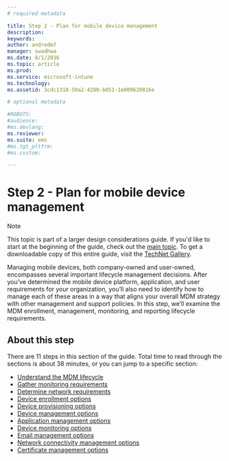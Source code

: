 ```yaml
---
# required metadata

title: Step 2 - Plan for mobile device management
description:
keywords:
author: andredm7
manager: swadhwa
ms.date: 8/1/2016
ms.topic: article
ms.prod:
ms.service: microsoft-intune
ms.technology:
ms.assetid: 3cdc1318-50a2-4280-b051-1e009620816e

# optional metadata

#ROBOTS:
#audience:
#ms.devlang:
ms.reviewer: 
ms.suite: ems
#ms.tgt_pltfrm:
#ms.custom:

---
```


# Step 2 - Plan for mobile device management

>[!NOTE]
>This topic is part of a larger design considerations guide. If you'd like to start at the beginning of the guide, check out the [main topic](mdm-design-considerations-guide.md). To get a downloadable copy of this entire guide, visit the [TechNet Gallery](https://gallery.technet.microsoft.com/Mobile-Device-Management-7d401582).

Managing mobile devices, both company-owned and user-owned, encompasses several important lifecycle management decisions. After you’ve determined the mobile device platform, application, and user requirements for your organization, you’ll also need to identify how to manage each of these areas in a way that aligns your overall MDM strategy with other management and support policies. In this step, we’ll examine the MDM enrollment, management, monitoring, and reporting lifecycle requirements.

## About this step

There are 11 steps in this section of the guide. Total time to read through the sections is about 38 minutes, or you can jump to a specific section:

- [Understand the MDM lifecycle](mdm-understand-mdm-lifecycle.md)
- [Gather monitoring requirements](mdm-gather-monitoring-requirements.md)
- [Determine network requirements](mdm-determine-network-requirements.md)
- [Device enrollment options](mdm-device-enrollment-options.md)
- [Device provisioning options](mdm-device-provisioning-options.md)
- [Device management options](mdm-device-management-options.md)
- [Application management options](mdm-application-management-options.md)
- [Device monitoring options](mdm-device-monitoring-options.md)
- [Email management options](mdm-email-management-options.md)
- [Network connectivity management options](mdm-network-connectivity-management-options.md)
- [Certificate management options](mdm-certificate-management-options.md)
